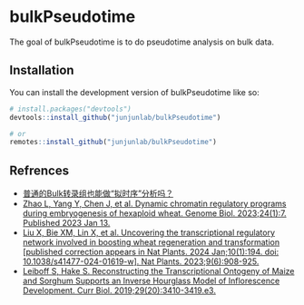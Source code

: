 
# bulkPseudotime

<!-- badges: start -->
<!-- badges: end -->

The goal of bulkPseudotime is to do pseudotime analysis on bulk data.

## Installation

You can install the development version of bulkPseudotime like so:

``` r
# install.packages("devtools")
devtools::install_github("junjunlab/bulkPseudotime")

# or
remotes::install_github("junjunlab/bulkPseudotime")
```

## Refrences

- [普通的Bulk转录组也能做“拟时序”分析吗？](https://mp.weixin.qq.com/s/Y203ep6cpR6DyTjoMKgflA)
- [Zhao L, Yang Y, Chen J, et al. Dynamic chromatin regulatory programs during embryogenesis of hexaploid wheat. Genome Biol. 2023;24(1):7. Published 2023 Jan 13.](doi:10.1186/s13059-022-02844-2)
- [Liu X, Bie XM, Lin X, et al. Uncovering the transcriptional regulatory network involved in boosting wheat regeneration and transformation [published correction appears in Nat Plants. 2024 Jan;10(1):194. doi: 10.1038/s41477-024-01619-w]. Nat Plants. 2023;9(6):908-925.](doi:10.1038/s41477-023-01406-z)
- [Leiboff S, Hake S. Reconstructing the Transcriptional Ontogeny of Maize and Sorghum Supports an Inverse Hourglass Model of Inflorescence Development. Curr Biol. 2019;29(20):3410-3419.e3.](doi:10.1016/j.cub.2019.08.044)

